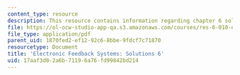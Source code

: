 ```yaml
---
content_type: resource
description: This resource contains information regarding chapter 6 solutions.
file: https://ol-ocw-studio-app-qa.s3.amazonaws.com/courses/res-6-010-electronic-feedback-systems-spring-2013/17aaf3d02a6b71196a76fd99842bd214_MITRES_6-010S13_sol06.pdf
file_type: application/pdf
parent_uid: 1870fed2-ef12-92c6-8bbe-9fdcf7c71870
resourcetype: Document
title: 'Electronic Feedback Systems: Solutions 6'
uid: 17aaf3d0-2a6b-7119-6a76-fd99842bd214
---
```

